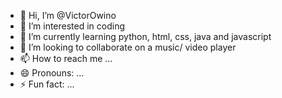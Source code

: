 - 👋 Hi, I’m @VictorOwino
- 👀 I’m interested in coding
- 🌱 I’m currently learning python, html, css, java and javascript
- 💞️ I’m looking to collaborate on a music/ video player
- 📫 How to reach me ...
- 😄 Pronouns: ...
- ⚡ Fun fact: ...

<!---
KenyanAudo03/KenyanAudo03 is a ✨ special ✨ repository because its `README.md` (this file) appears on your GitHub profile.
You can click the Preview link to take a look at your changes.
--->
